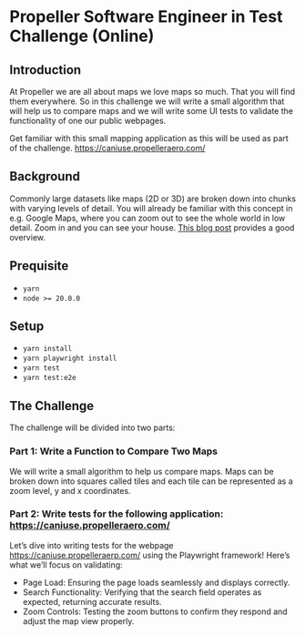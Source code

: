 # Propeller Software Engineer in Test Challenge (Online)

## Introduction
At Propeller we are all about maps we love maps so much. That you will find them everywhere. So in this challenge we will
write a small algorithm that will help us to compare maps and we will write some UI tests to validate the functionality of one our public webpages.

Get familiar with this small mapping application as this will be used as part of the challenge.
https://caniuse.propelleraero.com/

## Background
Commonly large datasets like maps (2D or 3D) are broken down into chunks with varying levels of detail.
You will already be familiar with this concept in e.g. Google Maps, where you can zoom out to see the whole world in low detail.
Zoom in and you can see your house. [This blog post](https://macwright.org/2012/05/15/how-web-maps-work.html) provides a good overview.

## Prequisite

- `yarn`
- `node >= 20.0.0`

## Setup

- `yarn install`
- `yarn playwright install`
- `yarn test`
- `yarn test:e2e`

## The Challenge

The challenge will be divided into two parts:

### Part 1: Write a Function to Compare Two Maps
We will write a small algorithm to help us compare maps. Maps can be broken down into squares called tiles and each tile can be represented as a zoom level, y and x coordinates.

### Part 2: Write tests for the following application: https://caniuse.propelleraero.com/
Let’s dive into writing tests for the webpage https://caniuse.propelleraerp.com/ using the Playwright framework!
Here’s what we’ll focus on validating:

- Page Load: Ensuring the page loads seamlessly and displays correctly.
- Search Functionality: Verifying that the search field operates as expected, returning accurate results.
- Zoom Controls: Testing the zoom buttons to confirm they respond and adjust the map view properly.
